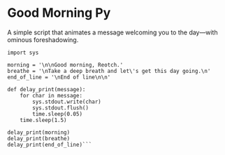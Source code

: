 # Good Morning Py

A simple script that animates a message welcoming you to the day—with ominous foreshadowing.

```import time
import sys

morning = '\n\nGood morning, Reotch.'
breathe = '\nTake a deep breath and let\'s get this day going.\n'
end_of_line = '\nEnd of line\n\n'

def delay_print(message):
	for char in message:
		sys.stdout.write(char)
		sys.stdout.flush()
		time.sleep(0.05)
	time.sleep(1.5)
	
delay_print(morning)
delay_print(breathe)
delay_print(end_of_line)```
